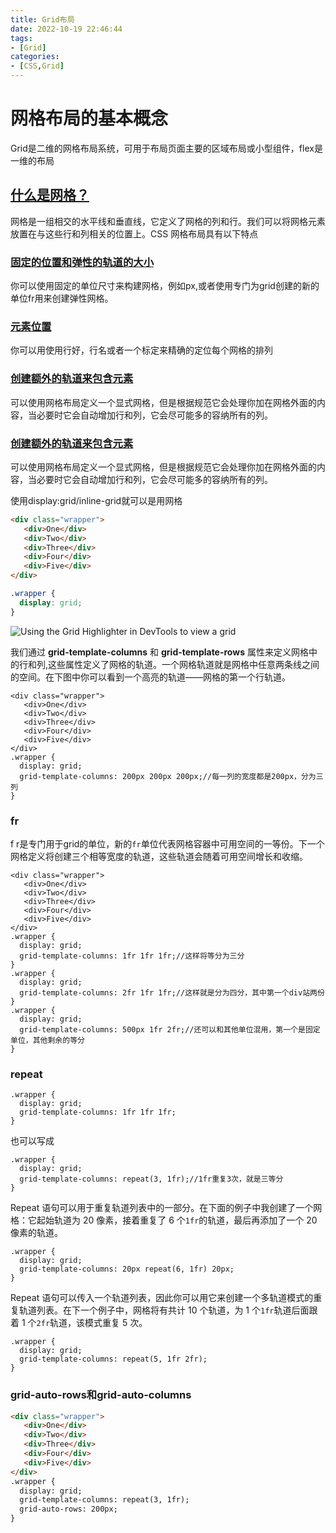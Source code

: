```yaml
---
title: Grid布局
date: 2022-10-19 22:46:44
tags:
- [Grid]
categories:
- [CSS,Grid]
---
```


# 网格布局的基本概念

Grid是二维的网格布局系统，可用于布局页面主要的区域布局或小型组件，flex是一维的布局

## [什么是网格？](https://developer.mozilla.org/zh-CN/docs/Web/CSS/CSS_Grid_Layout/Basic_Concepts_of_Grid_Layout#什么是网格？)

网格是一组相交的水平线和垂直线，它定义了网格的列和行。我们可以将网格元素放置在与这些行和列相关的位置上。CSS 网格布局具有以下特点

### [固定的位置和弹性的轨道的大小](https://developer.mozilla.org/zh-CN/docs/Web/CSS/CSS_Grid_Layout/Basic_Concepts_of_Grid_Layout#固定的位置和弹性的轨道的大小)

你可以使用固定的单位尺寸来构建网格，例如px,或者使用专门为grid创建的新的单位fr用来创建弹性网格。

### [元素位置](https://developer.mozilla.org/zh-CN/docs/Web/CSS/CSS_Grid_Layout/Basic_Concepts_of_Grid_Layout#元素位置)

你可以用使用行好，行名或者一个标定来精确的定位每个网格的排列

### [创建额外的轨道来包含元素](https://developer.mozilla.org/zh-CN/docs/Web/CSS/CSS_Grid_Layout/Basic_Concepts_of_Grid_Layout#创建额外的轨道来包含元素)

可以使用网格布局定义一个显式网格，但是根据规范它会处理你加在网格外面的内容，当必要时它会自动增加行和列，它会尽可能多的容纳所有的列。

### [创建额外的轨道来包含元素](https://developer.mozilla.org/zh-CN/docs/Web/CSS/CSS_Grid_Layout/Basic_Concepts_of_Grid_Layout#创建额外的轨道来包含元素)

可以使用网格布局定义一个显式网格，但是根据规范它会处理你加在网格外面的内容，当必要时它会自动增加行和列，它会尽可能多的容纳所有的列。

使用display:grid/inline-grid就可以是用网格

```html
<div class="wrapper">
   <div>One</div>
   <div>Two</div>
   <div>Three</div>
   <div>Four</div>
   <div>Five</div>
</div>

```

```css
.wrapper {
  display: grid;
}

```

![Using the Grid Highlighter in DevTools to view a grid](https://developer.mozilla.org/en-US/docs/Web/CSS/CSS_Grid_Layout/Basic_Concepts_of_Grid_Layout/1-grid-inspector.png)

我们通过 **grid-template-columns** 和 **grid-template-rows** 属性来定义网格中的行和列,这些属性定义了网格的轨道。一个网格轨道就是网格中任意两条线之间的空间。在下图中你可以看到一个高亮的轨道——网格的第一个行轨道。

```
<div class="wrapper">
   <div>One</div>
   <div>Two</div>
   <div>Three</div>
   <div>Four</div>
   <div>Five</div>
</div>
.wrapper {
  display: grid;
  grid-template-columns: 200px 200px 200px;//每一列的宽度都是200px，分为三列
}
```

### fr

f r是专门用于grid的单位，新的`fr`单位代表网格容器中可用空间的一等份。下一个网格定义将创建三个相等宽度的轨道，这些轨道会随着可用空间增长和收缩。

```
<div class="wrapper">
   <div>One</div>
   <div>Two</div>
   <div>Three</div>
   <div>Four</div>
   <div>Five</div>
</div>
.wrapper {
  display: grid;
  grid-template-columns: 1fr 1fr 1fr;//这样将等分为三分
}
.wrapper {
  display: grid;
  grid-template-columns: 2fr 1fr 1fr;//这样就是分为四分，其中第一个div站两份
}
.wrapper {
  display: grid;
  grid-template-columns: 500px 1fr 2fr;//还可以和其他单位混用，第一个是固定单位，其他剩余的等分
}

```

### repeat

```
.wrapper {
  display: grid;
  grid-template-columns: 1fr 1fr 1fr;
}

```

也可以写成

```
.wrapper {
  display: grid;
  grid-template-columns: repeat(3, 1fr);//1fr重复3次，就是三等分
}

```

Repeat 语句可以用于重复轨道列表中的一部分。在下面的例子中我创建了一个网格：它起始轨道为 20 像素，接着重复了 6 个`1fr`的轨道，最后再添加了一个 20 像素的轨道。

```
.wrapper {
  display: grid;
  grid-template-columns: 20px repeat(6, 1fr) 20px;
}
```

Repeat 语句可以传入一个轨道列表，因此你可以用它来创建一个多轨道模式的重复轨道列表。在下一个例子中，网格将有共计 10 个轨道，为 1 个`1fr`轨道后面跟着 1 个`2fr`轨道，该模式重复 5 次。

```
.wrapper {
  display: grid;
  grid-template-columns: repeat(5, 1fr 2fr);
}
```

### grid-auto-rows和grid-auto-columns

```html
<div class="wrapper">
   <div>One</div>
   <div>Two</div>
   <div>Three</div>
   <div>Four</div>
   <div>Five</div>
</div>
.wrapper {
  display: grid;
  grid-template-columns: repeat(3, 1fr);
  grid-auto-rows: 200px;
}
```

